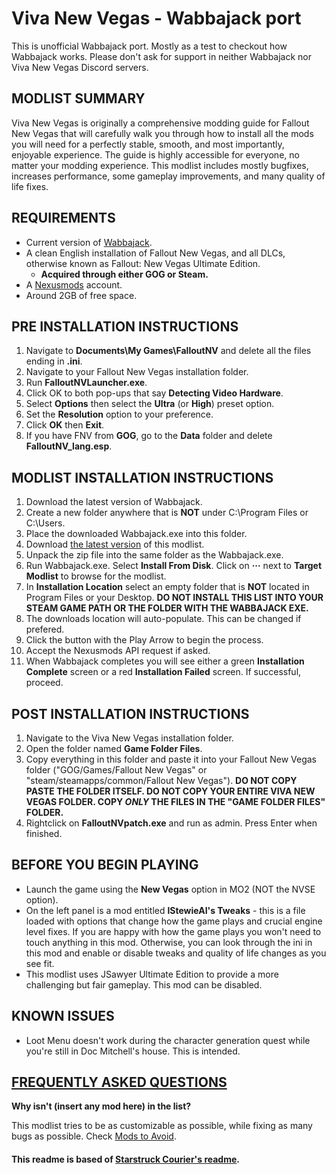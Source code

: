 # Viva New Vegas - Wabbajack port

This is unofficial Wabbajack port.
Mostly as a test to checkout how Wabbajack works.
Please don't ask for support in neither Wabbajack nor Viva New Vegas Discord servers.

## MODLIST SUMMARY

 Viva New Vegas is originally a comprehensive modding guide for Fallout New Vegas that will carefully walk you through how to install all the mods you will need for a perfectly stable, smooth, and most importantly, enjoyable experience. The guide is highly accessible for everyone, no matter your modding experience. This modlist includes mostly bugfixes, increases performance, some gameplay improvements, and many quality of life fixes.

## REQUIREMENTS

* Current version of [Wabbajack](https://github.com/wabbajack-tools/wabbajack/releases/latest).
* A clean English installation of Fallout New Vegas, and all DLCs, otherwise known as Fallout: New Vegas Ultimate Edition.
  * **Acquired through either GOG or Steam.**
* A [Nexusmods](https://www.nexusmods.com/) account.
* Around 2GB of free space.

## PRE INSTALLATION INSTRUCTIONS

1. Navigate to **Documents\My Games\FalloutNV** and delete all the files ending in **.ini**.
2. Navigate to your Fallout New Vegas installation folder.
3. Run **FalloutNVLauncher.exe**.
4. Click OK to both pop-ups that say **Detecting Video Hardware**.
5. Select **Options** then select the **Ultra** (or **High**) preset option.
6. Set the **Resolution** option to your preference.
7. Click **OK** then **Exit**.
8. If you have FNV from **GOG**, go to the **Data** folder and delete **FalloutNV_lang.esp**.

## MODLIST INSTALLATION INSTRUCTIONS

1. Download the latest version of Wabbajack.
2. Create a new folder anywhere that is **NOT** under C:\Program Files or C:\Users.
3. Place the downloaded Wabbajack.exe into this folder.
4. Download [the latest version](https://github.com/TDarkShadow/vivanewvegas-wabbajack/archive/master.zip) of this modlist.
5. Unpack the zip file into the same folder as the Wabbajack.exe.
6. Run Wabbajack.exe. Select **Install From Disk**. Click on **···** next to **Target Modlist** to browse for the modlist.
7. In **Installation Location** select an empty folder that is **NOT** located in Program Files or your Desktop. **DO NOT INSTALL THIS LIST INTO YOUR STEAM GAME PATH OR THE FOLDER WITH THE WABBAJACK EXE.**
8. The downloads location will auto-populate. This can be changed if prefered.
9. Click the button with the Play Arrow to begin the process.
10. Accept the Nexusmods API request if asked.
11. When Wabbajack completes you will see either a green **Installation Complete** screen or a red **Installation Failed** screen. If successful, proceed.

## POST INSTALLATION INSTRUCTIONS

1. Navigate to the Viva New Vegas installation folder.
2. Open the folder named **Game Folder Files**.
3. Copy everything in this folder and paste it into your Fallout New Vegas folder ("GOG/Games/Fallout New Vegas" or "steam/steamapps/common/Fallout New Vegas"). **DO NOT COPY PASTE THE FOLDER ITSELF. DO NOT COPY YOUR ENTIRE VIVA NEW VEGAS FOLDER. COPY _ONLY_ THE FILES IN THE "GAME FOLDER FILES" FOLDER.**
4. Rightclick on **FalloutNVpatch.exe** and run as admin. Press Enter when finished.

## BEFORE YOU BEGIN PLAYING

* Launch the game using the **New Vegas** option in MO2 (NOT the NVSE option).
* On the left panel is a mod entitled **lStewieAI's Tweaks** - this is a file loaded with options that change how the game plays and crucial engine level fixes. If you are happy with how the game plays you won't need to touch anything in this mod. Otherwise, you can look through the ini in this mod and enable or disable tweaks and quality of life changes as you see fit.
* This modlist uses JSawyer Ultimate Edition to provide a more challenging but fair gameplay. This mod can be disabled.

## KNOWN ISSUES

* Loot Menu doesn't work during the character generation quest while you're still in Doc Mitchell's house. This is intended.

## [FREQUENTLY ASKED QUESTIONS](https://vivanewvegas.github.io/faq.html)

**Why isn't (insert any mod here) in the list?**

This modlist tries to be as customizable as possible, while fixing as many bugs as possible. Check [Mods to Avoid](https://vivanewvegas.github.io/avoid-mods.html).

#### This readme is based of [Starstruck Courier's readme](https://github.com/Kaethela/Starstruck-Courier/blob/main/README.md).